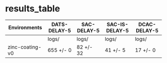 # results_table
| Environments  |DATS-DELAY-5|SAC-DELAY-5|SAC-IS-DELAY-5|DCAC-DELAY-5|
|---------------|------------|-----------|--------------|------------|
|               |logs/       |logs/      |logs/         |logs/       |
|zinc-coating-v0|655 +/- 0   |82 +/- 32  |41 +/- 5      |17 +/- 0    |
